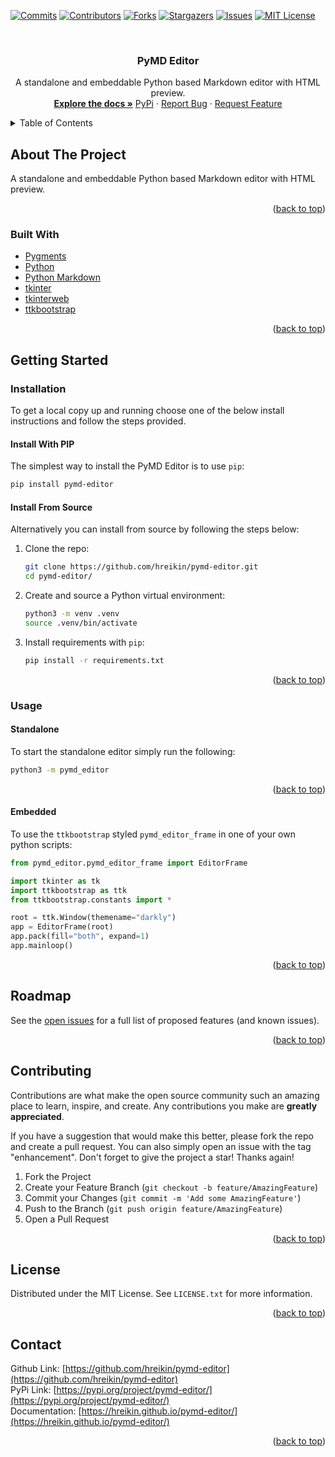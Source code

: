 <div id="top"></div>
<!--
*** Thanks for checking out the Best-README-Template. If you have a suggestion
*** that would make this better, please fork the repo and create a pull request
*** or simply open an issue with the tag "enhancement".
*** Don't forget to give the project a star!
*** Thanks again! Now go create something AMAZING! :D
-->

<!-- PROJECT SHIELDS -->
<!--
*** I'm using markdown "reference style" links for readability.
*** Reference links are enclosed in brackets [ ] instead of parentheses ( ).
*** See the bottom of this document for the declaration of the reference variables
*** for contributors-url, forks-url, etc. This is an optional, concise syntax you may use.
*** https://www.markdownguide.org/basic-syntax/#reference-style-links
-->
[![Commits][commit-shield]][commit-url]
[![Contributors][contributors-shield]][contributors-url]
[![Forks][forks-shield]][forks-url]
[![Stargazers][stars-shield]][stars-url]
[![Issues][issues-shield]][issues-url]
[![MIT License][license-shield]][license-url]

<!-- PROJECT LOGO -->
<br />
<div align="center">
  <!-- <a href="https://github.com/hreikin/pymd-editor">
    <img src="images/logo.png" alt="Logo" width="80" height="80">
  </a> -->

<h3 align="center">PyMD Editor</h3>

  <p align="center">
    A standalone and embeddable Python based Markdown editor with HTML preview.
    <br />
    <a href="https://hreikin.github.io/pymd-editor/"><strong>Explore the docs »</strong></a>
    <!-- <br />
    <br />
    <a href="https://github.com/hreikin/pymd-editor">View Demo</a>
    · -->
    <a href="https://pypi.org/project/pymd-editor/">PyPi</a>
    ·
    <a href="https://github.com/hreikin/pymd-editor/issues">Report Bug</a>
    ·
    <a href="https://github.com/hreikin/pymd-editor/issues">Request Feature</a>
  </p>
</div>

<!-- TABLE OF CONTENTS -->
<details>
  <summary>Table of Contents</summary>
  <ol>
    <li>
      <a href="#about-the-project">About The Project</a>
      <ul>
        <li><a href="#built-with">Built With</a></li>
      </ul>
    </li>
    <li>
      <a href="#getting-started">Getting Started</a>
      <ul>
        <!-- <li><a href="#prerequisites">Prerequisites</a></li> -->
        <li>
          <a href="#installation">Installation</a>
          <ul>
            <li><a href="#install-with-pip">Install With PIP</a></li>
            <li><a href="#install-from-source">Install From Source</a></li>
          </ul>
        </li>
        <li>
          <a href="#usage">Usage</a>
          <ul>
            <li><a href="#standalone">Standalone</a></li>
            <li><a href="#embedded">Embedded</a></li>
          </ul>
        </li>
      </ul>
    </li>
    <li><a href="#roadmap">Roadmap</a></li>
    <li><a href="#contributing">Contributing</a></li>
    <li><a href="#license">License</a></li>
    <li><a href="#contact">Contact</a></li>
    <!-- <li><a href="#acknowledgments">Acknowledgments</a></li> -->
  </ol>
</details>

<!-- ABOUT THE PROJECT -->
## About The Project

<!-- [![Product Name Screen Shot][product-screenshot]](https://example.com) -->

A standalone and embeddable Python based Markdown editor with HTML preview.

<p align="right">(<a href="#top">back to top</a>)</p>

### Built With

* [Pygments](https://github.com/pygments/pygments)
* [Python](https://www.python.org/)
* [Python Markdown](https://github.com/Python-Markdown/markdown)
* [tkinter](https://docs.python.org/3/library/tkinter.html)
* [tkinterweb](https://github.com/Andereoo/TkinterWeb)
* [ttkbootstrap](https://github.com/israel-dryer/ttkbootstrap)

<p align="right">(<a href="#top">back to top</a>)</p>

<!-- GETTING STARTED -->
## Getting Started
<!-- ### Prerequisites

This is an example of how to list things you need to use the software and how to install them.
* npm
  ```sh
  npm install npm@latest -g
  ``` -->

### Installation
To get a local copy up and running choose one of the below install instructions and follow the steps provided.

#### Install With PIP

The simplest way to install the PyMD Editor is to use `pip`:

```sh
pip install pymd-editor
```

#### Install From Source

Alternatively you can install from source by following the steps below:

1. Clone the repo:
   ```sh
   git clone https://github.com/hreikin/pymd-editor.git
   cd pymd-editor/
   ```
2. Create and source a Python virtual environment:
   ```sh
   python3 -m venv .venv
   source .venv/bin/activate
   ```
3. Install requirements with `pip`:
   ```sh
   pip install -r requirements.txt
   ```

<p align="right">(<a href="#top">back to top</a>)</p>

<!-- USAGE EXAMPLES -->
### Usage

#### Standalone

To start the standalone editor simply run the following:

```sh
python3 -m pymd_editor
```

<p align="right">(<a href="#top">back to top</a>)</p>

#### Embedded

To use the `ttkbootstrap` styled `pymd_editor_frame` in one of your own python scripts:

```python
from pymd_editor.pymd_editor_frame import EditorFrame

import tkinter as tk
import ttkbootstrap as ttk
from ttkbootstrap.constants import *

root = ttk.Window(themename="darkly")
app = EditorFrame(root)
app.pack(fill="both", expand=1)
app.mainloop()
```

<!-- _For more examples, please refer to the [Documentation](https://example.com)_ -->

<p align="right">(<a href="#top">back to top</a>)</p>

<!-- ROADMAP -->
## Roadmap

<!-- - [ ] Feature 1
- [ ] Feature 2
- [ ] Feature 3
    - [ ] Nested Feature -->

See the [open issues](https://github.com/hreikin/pymd-editor/issues) for a full list of proposed features (and known issues).

<p align="right">(<a href="#top">back to top</a>)</p>

<!-- CONTRIBUTING -->
## Contributing

Contributions are what make the open source community such an amazing place to learn, inspire, and create. Any contributions you make are **greatly appreciated**.

If you have a suggestion that would make this better, please fork the repo and create a pull request. You can also simply open an issue with the tag "enhancement".
Don't forget to give the project a star! Thanks again!

1. Fork the Project
2. Create your Feature Branch (`git checkout -b feature/AmazingFeature`)
3. Commit your Changes (`git commit -m 'Add some AmazingFeature'`)
4. Push to the Branch (`git push origin feature/AmazingFeature`)
5. Open a Pull Request

<p align="right">(<a href="#top">back to top</a>)</p>

<!-- LICENSE -->
## License

Distributed under the MIT License. See `LICENSE.txt` for more information.

<p align="right">(<a href="#top">back to top</a>)</p>

<!-- CONTACT -->
## Contact

Github Link: [https://github.com/hreikin/pymd-editor](https://github.com/hreikin/pymd-editor)  
PyPi Link: [https://pypi.org/project/pymd-editor/](https://pypi.org/project/pymd-editor/)  
Documentation: [https://hreikin.github.io/pymd-editor/](https://hreikin.github.io/pymd-editor/)  

<p align="right">(<a href="#top">back to top</a>)</p>

<!-- ACKNOWLEDGMENTS
## Acknowledgments

* []()
* []()
* []()

<p align="right">(<a href="#top">back to top</a>)</p> -->

<!-- MARKDOWN LINKS & IMAGES -->
<!-- https://www.markdownguide.org/basic-syntax/#reference-style-links -->
[contributors-shield]: https://img.shields.io/github/contributors/hreikin/pymd-editor.svg?style=for-the-badge
[contributors-url]: https://github.com/hreikin/pymd-editor/graphs/contributors
[forks-shield]: https://img.shields.io/github/forks/hreikin/pymd-editor.svg?style=for-the-badge
[forks-url]: https://github.com/hreikin/pymd-editor/network/members
[stars-shield]: https://img.shields.io/github/stars/hreikin/pymd-editor.svg?style=for-the-badge
[stars-url]: https://github.com/hreikin/pymd-editor/stargazers
[issues-shield]: https://img.shields.io/github/issues/hreikin/pymd-editor.svg?style=for-the-badge
[issues-url]: https://github.com/hreikin/pymd-editor/issues
[license-shield]: https://img.shields.io/github/license/hreikin/pymd-editor.svg?style=for-the-badge
[license-url]: https://github.com/hreikin/pymd-editor/blob/master/LICENSE.txt
<!-- [linkedin-shield]: https://img.shields.io/badge/-LinkedIn-black.svg?style=for-the-badge&logo=linkedin&colorB=555 -->
<!-- [linkedin-url]: https://linkedin.com/in/linkedin_username -->
<!-- [product-screenshot]: images/screenshot.png -->
[commit-shield]: https://img.shields.io/github/commit-activity/m/hreikin/pymd-editor?style=for-the-badge
[commit-url]: https://github.com/hreikin/pymd-editor/graphs/commit-activity